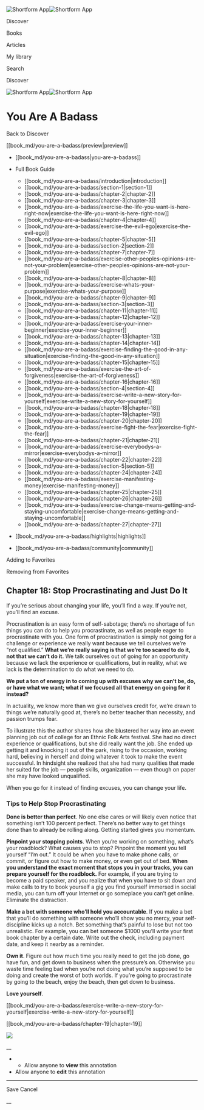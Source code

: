 ![Shortform App](/img/logo.36a2399e.svg)![Shortform App](/img/logo-dark.70c1b072.svg)

Discover

Books

Articles

My library

Search

Discover

![Shortform App](/img/logo.36a2399e.svg)![Shortform App](/img/logo-dark.70c1b072.svg)

# You Are A Badass

Back to Discover

[[book_md/you-are-a-badass/preview|preview]]

  * [[book_md/you-are-a-badass|you-are-a-badass]]
  * Full Book Guide

    * [[book_md/you-are-a-badass/introduction|introduction]]
    * [[book_md/you-are-a-badass/section-1|section-1]]
    * [[book_md/you-are-a-badass/chapter-2|chapter-2]]
    * [[book_md/you-are-a-badass/chapter-3|chapter-3]]
    * [[book_md/you-are-a-badass/exercise-the-life-you-want-is-here-right-now|exercise-the-life-you-want-is-here-right-now]]
    * [[book_md/you-are-a-badass/chapter-4|chapter-4]]
    * [[book_md/you-are-a-badass/exercise-the-evil-ego|exercise-the-evil-ego]]
    * [[book_md/you-are-a-badass/chapter-5|chapter-5]]
    * [[book_md/you-are-a-badass/section-2|section-2]]
    * [[book_md/you-are-a-badass/chapter-7|chapter-7]]
    * [[book_md/you-are-a-badass/exercise-other-peoples-opinions-are-not-your-problem|exercise-other-peoples-opinions-are-not-your-problem]]
    * [[book_md/you-are-a-badass/chapter-8|chapter-8]]
    * [[book_md/you-are-a-badass/exercise-whats-your-purpose|exercise-whats-your-purpose]]
    * [[book_md/you-are-a-badass/chapter-9|chapter-9]]
    * [[book_md/you-are-a-badass/section-3|section-3]]
    * [[book_md/you-are-a-badass/chapter-11|chapter-11]]
    * [[book_md/you-are-a-badass/chapter-12|chapter-12]]
    * [[book_md/you-are-a-badass/exercise-your-inner-beginner|exercise-your-inner-beginner]]
    * [[book_md/you-are-a-badass/chapter-13|chapter-13]]
    * [[book_md/you-are-a-badass/chapter-14|chapter-14]]
    * [[book_md/you-are-a-badass/exercise-finding-the-good-in-any-situation|exercise-finding-the-good-in-any-situation]]
    * [[book_md/you-are-a-badass/chapter-15|chapter-15]]
    * [[book_md/you-are-a-badass/exercise-the-art-of-forgiveness|exercise-the-art-of-forgiveness]]
    * [[book_md/you-are-a-badass/chapter-16|chapter-16]]
    * [[book_md/you-are-a-badass/section-4|section-4]]
    * [[book_md/you-are-a-badass/exercise-write-a-new-story-for-yourself|exercise-write-a-new-story-for-yourself]]
    * [[book_md/you-are-a-badass/chapter-18|chapter-18]]
    * [[book_md/you-are-a-badass/chapter-19|chapter-19]]
    * [[book_md/you-are-a-badass/chapter-20|chapter-20]]
    * [[book_md/you-are-a-badass/exercise-fight-the-fear|exercise-fight-the-fear]]
    * [[book_md/you-are-a-badass/chapter-21|chapter-21]]
    * [[book_md/you-are-a-badass/exercise-everybodys-a-mirror|exercise-everybodys-a-mirror]]
    * [[book_md/you-are-a-badass/chapter-22|chapter-22]]
    * [[book_md/you-are-a-badass/section-5|section-5]]
    * [[book_md/you-are-a-badass/chapter-24|chapter-24]]
    * [[book_md/you-are-a-badass/exercise-manifesting-money|exercise-manifesting-money]]
    * [[book_md/you-are-a-badass/chapter-25|chapter-25]]
    * [[book_md/you-are-a-badass/chapter-26|chapter-26]]
    * [[book_md/you-are-a-badass/exercise-change-means-getting-and-staying-uncomfortable|exercise-change-means-getting-and-staying-uncomfortable]]
    * [[book_md/you-are-a-badass/chapter-27|chapter-27]]
  * [[book_md/you-are-a-badass/highlights|highlights]]
  * [[book_md/you-are-a-badass/community|community]]



Adding to Favorites 

Removing from Favorites 

## Chapter 18: Stop Procrastinating and Just Do It

If you’re serious about changing your life, you’ll find a way. If you’re not, you’ll find an excuse.

Procrastination is an easy form of self-sabotage; there’s no shortage of fun things you can do to help you procrastinate, as well as people eager to procrastinate with you. One form of procrastination is simply not going for a challenge or experience we really want because we tell ourselves we’re “not qualified.” **What we’re really saying is that we’re too scared to do it, not that we can’t do it.** We talk ourselves out of going for an opportunity because we lack the experience or qualifications, but in reality, what we lack is the determination to do what we need to do.

**We put a ton of energy in to coming up with excuses why we can’t be, do, or have what we want; what if we focused all that energy on going for it instead?**

In actuality, we know more than we give ourselves credit for, we’re drawn to things we’re naturally good at, there’s no better teacher than necessity, and passion trumps fear.

To illustrate this the author shares how she blustered her way into an event planning job out of college for an Ethnic Folk Arts festival. She had no direct experience or qualifications, but she did really want the job. She ended up getting it and knocking it out of the park, rising to the occasion, working hard, believing in herself and doing whatever it took to make the event successful. In hindsight she realized that she had many qualities that made her suited for the job — people skills, organization — even though on paper she may have looked unqualified.

When you go for it instead of finding excuses, you can change your life.

### Tips to Help Stop Procrastinating

**Done is better than perfect**. No one else cares or will likely even notice that something isn’t 100 percent perfect. There’s no better way to get things done than to already be rolling along. Getting started gives you momentum.

**Pinpoint your stopping points**. When you’re working on something, what’s your roadblock? What causes you to stop? Pinpoint the moment you tell yourself “I’m out.” It could be when you have to make phone calls, or commit, or figure out how to make money, or even get out of bed. **When you understand the exact moment that stops you in your tracks, you can prepare yourself for the roadblock.** For example, if you are trying to become a paid speaker, and you realize that when you have to sit down and make calls to try to book yourself a gig you find yourself immersed in social media, you can turn off your Internet or go someplace you can’t get online. Eliminate the distraction.

**Make a bet with someone who’ll hold you accountable**. If you make a bet that you’ll do something with someone who’ll show you no mercy, your self-discipline kicks up a notch. Bet something that’s painful to lose but not too unrealistic. For example, you can bet someone $1000 you’ll write your first book chapter by a certain date. Write out the check, including payment date, and keep it nearby as a reminder.

**Own it**. Figure out how much time you really need to get the job done, go have fun, and get down to business when the pressure’s on. Otherwise you waste time feeling bad when you’re not doing what you’re supposed to be doing and create the worst of both worlds. If you’re going to procrastinate by going to the beach, enjoy the beach, then get down to business.

**Love yourself**.

[[book_md/you-are-a-badass/exercise-write-a-new-story-for-yourself|exercise-write-a-new-story-for-yourself]]

[[book_md/you-are-a-badass/chapter-19|chapter-19]]

![](https://bat.bing.com/action/0?ti=56018282&Ver=2&mid=bfb68d8d-791e-4778-a3e7-49e08b5c5ec4&sid=72e6e650642c11eeb2dd2161d176fe8d&vid=72e70890642c11eeb72d79fe7b6df2c6&vids=0&msclkid=N&pi=0&lg=en-US&sw=800&sh=600&sc=24&nwd=1&tl=Shortform%20%7C%20Book&p=https%3A%2F%2Fwww.shortform.com%2Fapp%2Fbook%2Fyou-are-a-badass%2Fchapter-18&r=&lt=938&evt=pageLoad&sv=1&rn=360815)

__

  *   * Allow anyone to **view** this annotation
  * Allow anyone to **edit** this annotation



* * *

Save Cancel

__



